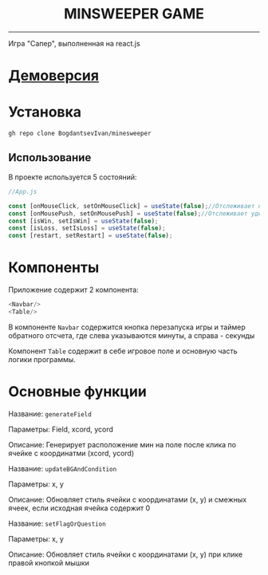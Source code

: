<h1 align="center">MINSWEEPER GAME</h1>

---

Игра "Сапер", выполненная на react.js

# [Демоверсия](https://bogdantsevivan.github.io/minesweeper/)

# Установка

`gh repo clone BogdantsevIvan/minesweeper`

## Использование

В проекте используется 5 состояний:

```js
//App.js

const [onMouseClick, setOnMouseClick] = useState(false);//Отслеживает первый клик в текущей игре
const [onMousePush, setOnMousePush] = useState(false);//Отслеживает удержание кнопки мышки
const [isWin, setIsWin] = useState(false);
const [isLoss, setIsLoss] = useState(false);
const [restart, setRestart] = useState(false);

  ```
  
  # Компоненты

  Приложение содержит 2 компонента:

  ```js
  <Navbar/>
  <Table/>
  ```

  В компоненте `Navbar` содержится кнопка перезапуска игры и таймер обратного отсчета, где слева указываются минуты, а справа - секунды

  Компонент `Table` содержит в себе игровое поле и основную часть логики программы.


  # Основные функции 

Название: `generateField` 

Параметры: Field, xcord, ycord 

Описание: Генерирует расположение мин на поле после   клика по ячейке с координатми (xcord, ycord)

Название: ``updateBGAndCondition`` 

Параметры: x, y  

Описание: Обновляет стиль ячейки с координатами (x, y) и смежных ячеек, если исходная ячейка содержит 0

Название: `setFlagOrQuestion`

Параметры: x, y 

Описание: Обновляет стиль ячейки с координатами (x, y) при клике правой кнопкой мышки  